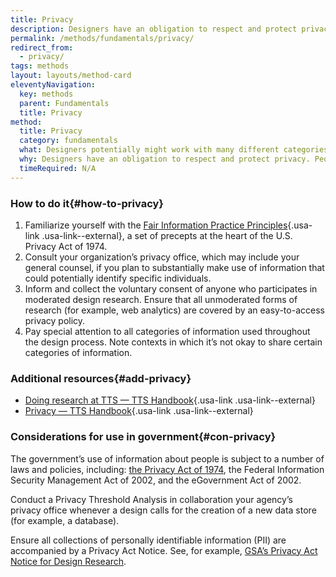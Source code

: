```yaml
---
title: Privacy
description: Designers have an obligation to respect and protect privacy.
permalink: /methods/fundamentals/privacy/
redirect_from:
  - privacy/
tags: methods
layout: layouts/method-card
eleventyNavigation:
  key: methods
  parent: Fundamentals
  title: Privacy
method:
  title: Privacy
  category: fundamentals
  what: Designers potentially might work with many different categories of information, across a number of different contexts. You have an obligation to steward information in a way that respects privacy.
  why: Designers have an obligation to respect and protect privacy. People will not honestly participate in design processes, nor make use of products and services, they do not trust.
  timeRequired: N/A
---
```


### How to do it{#how-to-privacy}

  1. Familiarize yourself with the [Fair Information Practice Principles](https://www.fpc.gov/resources/fipps/){.usa-link .usa-link--external}, a set of precepts at the heart of the U.S. Privacy Act of 1974.
  1. Consult your organization’s privacy office, which may include your general counsel, if you plan to substantially make use of information that could potentially identify specific individuals.
  1. Inform and collect the voluntary consent of anyone who participates in moderated design research. Ensure that all unmoderated forms of research (for example, web analytics) are covered by an easy-to-access privacy policy.
  1. Pay special attention to all categories of information used throughout the design process. Note contexts in which it’s not okay to share certain categories of information.

<section class="method--section method--section--additional-resources" markdown="1">

### Additional resources{#add-privacy}

- [Doing research at TTS — TTS Handbook](https://handbook.18f.gov/research-guidelines/){.usa-link .usa-link--external}
- [Privacy — TTS Handbook](https://handbook.tts.gsa.gov/launching-software/privacy){.usa-link .usa-link--external}
</section>

<section class="method--section method--section--government-considerations" markdown="1" >

### Considerations for use in government{#con-privacy}

The government’s use of information about people is subject to a number of laws and policies, including: <a href="https://www.justice.gov/opcl/overview-privacy-act-1974-2020-edition" class="usa-link">the Privacy Act of 1974</a>, the Federal Information Security Management Act of 2002, and the eGovernment Act of 2002.

Conduct a Privacy Threshold Analysis in collaboration your agency’s privacy office whenever a design calls for the creation of a new data store (for example, a database).

Ensure all collections of personally identifiable information (PII) are accompanied by a Privacy Act Notice. See, for example, <a href="https://www.gsa.gov/portal/content/162010" class="usa-link">GSA’s Privacy Act Notice for Design Research</a>.
</section>
